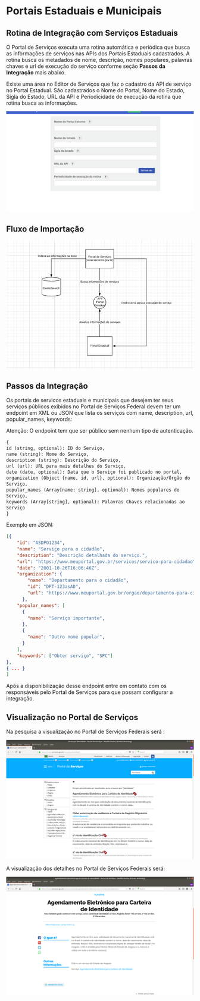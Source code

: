 # Portais Estaduais e Municipais

## Rotina de Integração com Serviços Estaduais

O Portal de Serviços executa uma rotina  automática e periódica que busca as informações de serviços nas APIs dos Portais Estaduais cadastrados. A rotina busca os metadados de nome, descrição, nomes populares, palavras chaves e url de execução do serviço conforme seção **Passos da Integração** mais abaixo.

Existe uma área no Editor de Serviços que faz o cadastro da API de serviço no Portal Estadual. São cadastrados o Nome do Portal, Nome do Estado, Sigla do Estado, URL da API e Periodicidade de execução da rotina que rotina busca as informações.

[![Editor de Serviços - Tela de Cadastro de Portal Estadual](./editorcadastroestado.png)](./editorcadastroestado.png)


## Fluxo de Importação

[![Portal de Serviços - Fluxo de Importação](./integracaoportalestadual.png)](./integracaoportalestadual.png)


## Passos da Integração

Os portais de servicos estaduais e municipais que desejem ter seus serviços públicos exibidos no Portal de Serviços Federal devem ter um endpoint em XML ou JSON que lista os serviços com name, description, url, popular_names, keywords:

Atenção: O endpoint tem que ser público sem nenhum tipo de autenticação.

```
{
id (string, optional): ID do Serviço,
name (string): Nome do Serviço,
description (string): Descrição do Serviço,
url (url): URL para mais detalhes do Serviço,
date (date, optional): Data que o Serviço foi publicado no portal,
organization (Object {name, id, url}, optional): Organização/Órgão do Serviço,
popular_names (Array[name: string], optional): Nomes populares do Serviço,
keywords (Array[string], optional): Palavras Chaves relacionadas ao Serviço
}
```


Exemplo em JSON:
```json
[{
    "id": "ASDPO1234",
    "name": "Serviço para o cidadão",
    "description": "Descrição detalhada do serviço.",
    "url": "https://www.meuportal.gov.br/servicos/servico-para-cidadao",
    "date": "2001-10-26T16:06:46Z",
    "organization": {
        "name": "Departamento para o cidadão",
        "id": "DPT-123asAD",
        "url": "https://www.meuportal.gov.br/orgao/departamento-para-cidadao"
      },
    "popular_names": [
      {
        "name": "Serviço importante",
      },
      {
        "name": "Outro nome popular",
      }
    ],
    "keywords": ["Obter serviço", "SPC"]
},
{ ... }
]
```

Após a disponibilização desse endpoint entre em contato com os responsáveis pelo Portal de Serviços para que possam configurar a integração.

## Visualização no Portal de Serviços

Na pesquisa a visualização no Portal de Serviços Federais será :

[![Portal de Serviços - Pesquisa de Serviços](./pesquisa_servicos.png)](./pesquisa_servicos.png)

A visualização dos detalhes no Portal de Serviços Federais será:

[![Portal de Serviços - Pesquisa de Serviços](./template_servico.png)](./template_servico.png)
